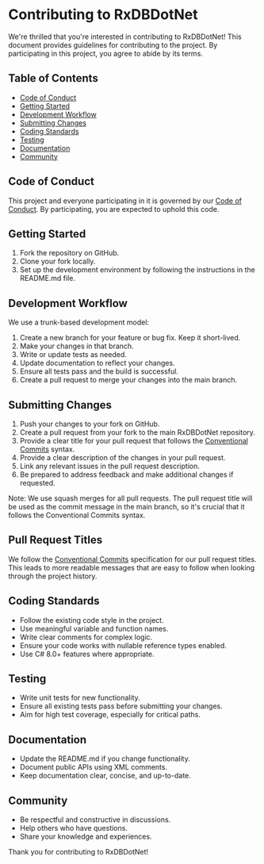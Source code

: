 # Contributing to RxDBDotNet

We're thrilled that you're interested in contributing to RxDBDotNet! This document provides guidelines for contributing to the project. By participating in this project, you agree to abide by its terms.

## Table of Contents

- [Code of Conduct](#code-of-conduct)
- [Getting Started](#getting-started)
- [Development Workflow](#development-workflow)
- [Submitting Changes](#submitting-changes)
- [Coding Standards](#coding-standards)
- [Testing](#testing)
- [Documentation](#documentation)
- [Community](#community)

## Code of Conduct

This project and everyone participating in it is governed by our [Code of Conduct](CODE_OF_CONDUCT.md). By participating, you are expected to uphold this code.

## Getting Started

1. Fork the repository on GitHub.
2. Clone your fork locally.
3. Set up the development environment by following the instructions in the README.md file.

## Development Workflow

We use a trunk-based development model:

1. Create a new branch for your feature or bug fix. Keep it short-lived.
2. Make your changes in that branch.
3. Write or update tests as needed.
4. Update documentation to reflect your changes.
5. Ensure all tests pass and the build is successful.
6. Create a pull request to merge your changes into the main branch.

## Submitting Changes

1. Push your changes to your fork on GitHub.
2. Create a pull request from your fork to the main RxDBDotNet repository.
3. Provide a clear title for your pull request that follows the [Conventional Commits](https://www.conventionalcommits.org/) syntax.
4. Provide a clear description of the changes in your pull request.
5. Link any relevant issues in the pull request description.
6. Be prepared to address feedback and make additional changes if requested.

Note: We use squash merges for all pull requests. The pull request title will be used as the commit message in the main branch, so it's crucial that it follows the Conventional Commits syntax.

## Pull Request Titles

We follow the [Conventional Commits](https://www.conventionalcommits.org/) specification for our pull request titles. This leads to more readable messages that are easy to follow when looking through the project history.

## Coding Standards

- Follow the existing code style in the project.
- Use meaningful variable and function names.
- Write clear comments for complex logic.
- Ensure your code works with nullable reference types enabled.
- Use C# 8.0+ features where appropriate.

## Testing

- Write unit tests for new functionality.
- Ensure all existing tests pass before submitting your changes.
- Aim for high test coverage, especially for critical paths.

## Documentation

- Update the README.md if you change functionality.
- Document public APIs using XML comments.
- Keep documentation clear, concise, and up-to-date.

## Community

- Be respectful and constructive in discussions.
- Help others who have questions.
- Share your knowledge and experiences.

Thank you for contributing to RxDBDotNet!
